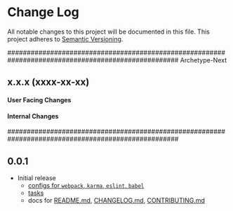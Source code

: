 # Change Log
All notable changes to this project will be documented in this file.
This project adheres to [Semantic Versioning](http://semver.org/).

####################################################################################################
                                          Archetype-Next

## x.x.x (xxxx-xx-xx)

#### User Facing Changes

#### Internal Changes

####################################################################################################

## 0.0.1

- Initial release
  - [configs for `webpack`, `karma`, `eslint`, `babel`](config)
  - [tasks](README.md#tasks)
  - docs for [README.md](README.md), [CHANGELOG.md](CHANGELOG.md), [CONTRIBUTING.md](CONTRIBUTING.md)
